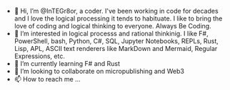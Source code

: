 - 👋 Hi, I’m @InTEGr8or, a coder. I've been working in code for decades and I love the logical processing it tends to habituate. I like to bring the love of coding and logical thinking to everyone. Always Be Coding.
- 👀 I’m interested in logical processs and rational thinkinig. I like F#, PowerShell, bash, Python, C#, SQL, Jupyter Notebooks, REPLs, Rust, Lisp, APL, ASCII text renderers like MarkDown and Mermaid, Regular Expressions, etc.
- 🌱 I’m currently learning F# and Rust
- 💞️ I’m looking to collaborate on micropublishing and Web3
- 📫 How to reach me ...

<!---
InTEGr8or/InTEGr8or is a ✨ special ✨ repository because its `README.md` (this file) appears on your GitHub profile.
You can click the Preview link to take a look at your changes.
--->
